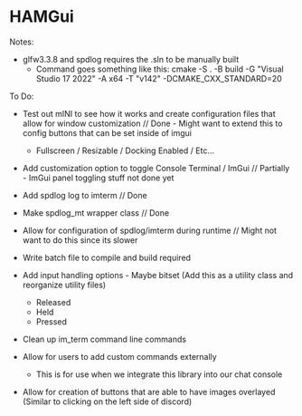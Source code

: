 # HAMGui

Notes:
- glfw3.3.8 and spdlog requires the .sln to be manually built
	- Command goes something like this: cmake -S . -B build -G "Visual Studio 17 2022" -A x64 -T "v142" -DCMAKE_CXX_STANDARD=20

To Do:
- Test out mINI to see how it works and create configuration files that allow for window customization                // Done - Might want to extend this to config buttons that can be set inside of imgui
	- Fullscreen / Resizable / Docking Enabled / Etc...
- Add customization option to toggle Console Terminal / ImGui							                              // Partially - ImGui panel toggling stuff not done yet
- Add spdlog log to imterm								         													  // Done
- Make spdlog_mt wrapper class                                                                                        // Done
- Allow for configuration of spdlog/imterm during runtime															  // Might not want to do this since its slower


- Write batch file to compile and build required
- Add input handling options - Maybe bitset (Add this as a utility class and reorganize utility files)
	- Released
	- Held
	- Pressed
- Clean up im_term command line commands
- Allow for users to add custom commands externally
	- This is for use when we integrate this library into our chat console
- Allow for creation of buttons that are able to have images overlayed (Similar to clicking on the left side of discord)
